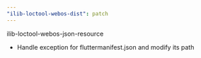 ```yaml
---
"ilib-loctool-webos-dist": patch
---
```


ilib-loctool-webos-json-resource
- Handle exception for fluttermanifest.json and modify its path
